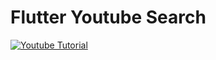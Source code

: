 # Flutter Youtube Search
<a href="https://www.youtube.com/playlist?list=PLB6lc7nQ1n4jtXh6TgCEIO4kCfIT0-NZl">
    <img alt="Youtube Tutorial" src="https://img.shields.io/badge/Type-Youtube%20Tutorial-red" />
</a>
